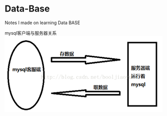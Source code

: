 # Data-Base
Notes I made on learning Data BASE


mysql客户端与服务器关系
![mysql客户端与服务器关系](https://github.com/DeerKing007/Python_learning_notes/blob/master/Mysql/Mysql-notes-pic/mysql%E5%AE%A2%E6%88%B7%E7%AB%AF%E4%B8%8E%E6%9C%8D%E5%8A%A1%E5%99%A8%E5%85%B3%E7%B3%BB.png)
